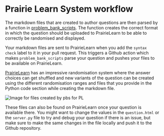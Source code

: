 # Prairie Learn System workflow

The markdown files that are created to author questions are then parsed by a function in [problem_bank_scripts](https://github.com/open-resources/problem_bank_scripts). The function creates the correct format in which the question should be uploaded to PrairieLearn to be able to correctly be randomised and displayed.

Your markdown files are sent to PrairieLearn when you add the `syntax check` label to it in your pull request. This triggers a Github action which makes `problem_bank_scripts` parse your question and pushes your files to be available on PrairieLearn.

[PrairieLearn](https://ca.prairielearn.org/pl) has an impressive randomisation system where the answer choices can get shuffled and new variants of the question can be created using the different randomisation ranges and files that you provide in the Python code section while creating the markdown file.

![Image for files created by pbs for PL](https://user-images.githubusercontent.com/2507459/128770962-2a8b1cf7-500a-4968-ab8d-94b50cd019fc.png)

These files can also be found on PrairieLearn once your question is available there.
You might want to change the values in the `question.html` or the `server.py` file to try and debug your question if there is an issue, but make sure to make the same changes in the file locally and push it to the Github repository.